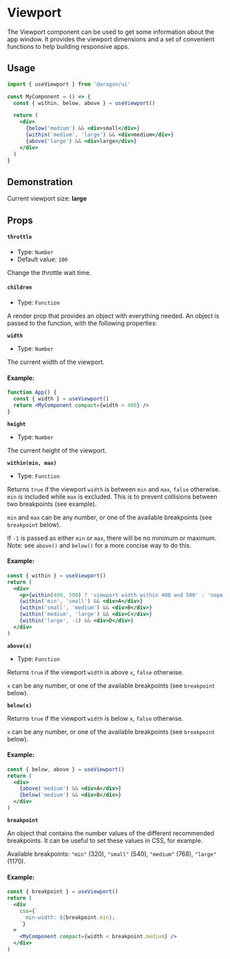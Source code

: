 # Viewport

The Viewport component can be used to get some information about the app window. It provides the viewport dimensions and a set of convenient functions to help building responsive apps.

## Usage <a href="#usage" id="usage"></a>

```jsx
import { useViewport } from '@aragon/ui'

const MyComponent = () => {
  const { within, below, above } = useViewport()

  return (
    <div>
      {below('medium') && <div>small</div>}
      {within('medium', 'large') && <div>medium</div>}
      {above('large') && <div>large</div>}
    </div>
  )
}
```

## Demonstration

Current viewport size: **large**

## Props <a href="#props" id="props"></a>

#### `throttle` <a href="#throttle" id="throttle"></a>

* Type: `Number`
* Default value: `100`

Change the throttle wait time.

#### `children` <a href="#children" id="children"></a>

* Type: `Function`

A render prop that provides an object with everything needed. An object is passed to the function, with the following properties:

**`width`**

* Type: `Number`

The current width of the viewport.

#### **Example:**

```jsx
function App() {
  const { width } = useViewport()
  return <MyComponent compact={width < 400} />
}
```

**`height`**

* Type: `Number`

The current height of the viewport.

**`within(min, max)`**

* Type: `Function`

Returns `true` if the viewport `width` is between `min` and `max`, `false` otherwise. `min` is included while `max` is excluded. This is to prevent collisions between two breakpoints (see example).

`min` and `max` can be any number, or one of the available breakpoints (see `breakpoint` below).

If `-1` is passed as either `min` or `max`, there will be no minimum or maximum. Note: see `above()` and `below()` for a more concise way to do this.

#### **Example:**

```jsx
const { within } = useViewport()
return (
  <div>
    <p>{within(400, 500) ? 'viewport width within 400 and 500' : 'nope'}</p>
    {within('min', 'small') && <div>A</div>}
    {within('small', 'medium') && <div>B</div>}
    {within('medium', 'large') && <div>C</div>}
    {within('large', -1) && <div>D</div>}
  </div>
)
```

**`above(x)`**

* Type: `Function`

Returns `true` if the viewport `width` is above `x`, `false` otherwise.

`x` can be any number, or one of the available breakpoints (see `breakpoint` below).

**`below(x)`**

Returns `true` if the viewport `width` is below `x`, `false` otherwise.

`x` can be any number, or one of the available breakpoints (see `breakpoint` below).

#### **Example:**

```jsx
const { below, above } = useViewport()
return (
  <div>
    {above('medium') && <div>A</div>}
    {below('medium') && <div>B</div>}
  </div>
)
```

**`breakpoint`**

An object that contains the number values of the different recommended breakpoints. It can be useful to set these values in CSS, for example.

Available breakpoints: `"min"` (320), `"small"` (540), `"medium"` (768), `"large"` (1170).

#### **Example:**

```jsx
const { breakpoint } = useViewport()
return (
  <div
    css={`
      min-width: ${breakpoint.min};
    `}
  >
    <MyComponent compact={width < breakpoint.medium} />
  </div>
)
```
